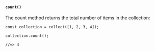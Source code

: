 #### ``count()``
The count method returns the total number of items in the collection:
	
	const collection = collect([1, 2, 3, 4]);
	
	collection.count();
	
	//=> 4
	